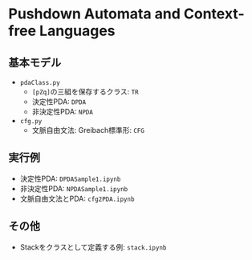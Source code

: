 # Pushdown Automata and Context-free Languages
## 基本モデル
- `pdaClass.py`
    - `[pZq]`の三組を保存するクラス: `TR`
    - 決定性PDA: `DPDA`
    - 非決定性PDA: `NPDA`
- `cfg.py`
    - 文脈自由文法: Greibach標準形: `CFG`

## 実行例
- 決定性PDA: `DPDASample1.ipynb`
- 非決定性PDA: `NPDASample1.ipynb`
- 文脈自由文法とPDA: `cfg2PDA.ipynb`

## その他
- Stackをクラスとして定義する例: `stack.ipynb`
